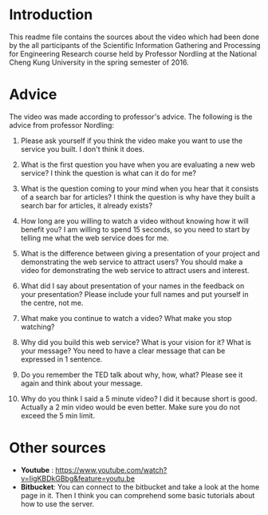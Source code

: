 ﻿# Introduction
This readme file contains the sources about the video which had been done by the all participants of the Scientific Information Gathering and Processing for Engineering Research course held by Professor Nordling at the National Cheng Kung University in the spring semester of 2016.

# Advice
The video was made according to professor's advice. The following is the advice from professor Nordling:

1. Please ask yourself if you think the video make you want to use the service you built. I don't think it does.

2. What is the first question you have when you are evaluating a new web service? I think the question is what can it do for me?

3. What is the question coming to your mind when you hear that it consists of a search bar for articles? I think the question is why have they built a search bar for articles, it already exists?

4. How long are you willing to watch a video without knowing how it will benefit you? I am willing to spend 15 seconds, so you need to start by telling me what the web service does for me.

5. What is the difference between giving a presentation of your project and demonstrating the web service to attract users? You should make a video for demonstrating the web service to attract users and interest.

6. What did I say about presentation of your names in the feedback on your presentation? Please include your full names and put yourself in the centre, not me.

7. What make you continue to watch a video? What make you stop watching?

8. Why did you build this web service? What is your vision for it? What is your message? You need to have a clear message that can be expressed in 1 sentence.

9. Do you remember the TED talk about why, how, what? Please see it again and think about your message.

10. Why do you think I said a 5 minute video? I did it because short is good. Actually a 2 min video would be even better. Make sure you do not exceed the 5 min limit.

# Other sources
- __Youtube__ : https://www.youtube.com/watch?v=IigKBDkGBbg&feature=youtu.be
- __Bitbucket__: You can connect to the bitbucket and take a look at the home page in it. Then I think you can comprehend some basic tutorials about how to use the server.